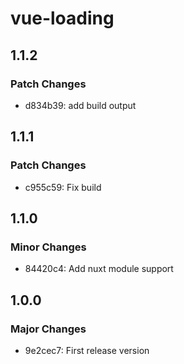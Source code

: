 # vue-loading

## 1.1.2

### Patch Changes

- d834b39: add build output

## 1.1.1

### Patch Changes

- c955c59: Fix build

## 1.1.0

### Minor Changes

- 84420c4: Add nuxt module support

## 1.0.0

### Major Changes

- 9e2cec7: First release version
